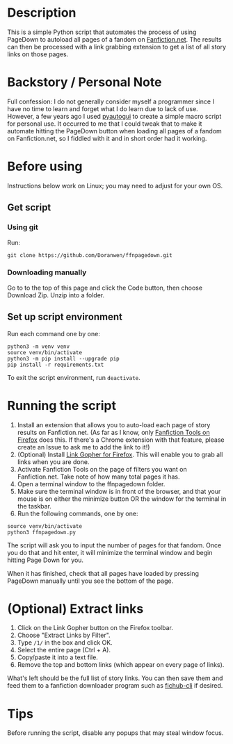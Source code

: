 # Description
This is a simple Python script that automates the process of using PageDown to autoload all pages of a fandom on [Fanfiction.net](https://www.fanfiction.net/).  The results can then be processed with a link grabbing extension to get a list of all story links on those pages.

# Backstory / Personal Note
Full confession: I do not generally consider myself a programmer since I have no time to learn and forget what I do learn due to lack of use.  However, a few years ago I used [pyautogui](https://pyautogui.readthedocs.io/en/latest/) to create a simple macro script for personal use.  It occurred to me that I could tweak that to make it automate hitting the PageDown button when loading all pages of a fandom on Fanfiction.net, so I fiddled with it and in short order had it working.

# Before using
Instructions below work on Linux; you may need to adjust for your own OS.

## Get script

### Using git
Run:
```
git clone https://github.com/Doranwen/ffnpagedown.git
```

### Downloading manually
Go to to the top of this page and click the Code button, then choose Download Zip.  Unzip into a folder.

## Set up script environment
Run each command one by one:
```
python3 -m venv venv
source venv/bin/activate
python3 -m pip install --upgrade pip
pip install -r requirements.txt
```
To exit the script environment, run `deactivate`.

# Running the script
1) Install an extension that allows you to auto-load each page of story results on Fanfiction.net. (As far as I know, only [Fanfiction Tools on Firefox](https://addons.mozilla.org/en-US/firefox/addon/fanfiction-tools/) does this.  If there's a Chrome extension with that feature, please create an Issue to ask me to add the link to it!)
2) (Optional) Install [Link Gopher for Firefox](https://addons.mozilla.org/en-US/firefox/addon/link-gopher/).  This will enable you to grab all links when you are done.
3) Activate Fanfiction Tools on the page of filters you want on Fanfiction.net.  Take note of how many total pages it has.
4) Open a terminal window to the ffnpagedown folder.
5) Make sure the terminal window is in front of the browser, and that your mouse is on either the minimize button OR the window for the terminal in the taskbar.
6) Run the following commands, one by one:
```
source venv/bin/activate
python3 ffnpagedown.py
```

The script will ask you to input the number of pages for that fandom.  Once you do that and hit enter, it will minimize the terminal window and begin hitting Page Down for you.

When it has finished, check that all pages have loaded by pressing PageDown manually until you see the bottom of the page.

# (Optional) Extract links
1) Click on the Link Gopher button on the Firefox toolbar.
2) Choose "Extract Links by Filter".
3) Type `/1/` in the box and click OK.
4) Select the entire page (Ctrl + A).
5) Copy/paste it into a text file.
6) Remove the top and bottom links (which appear on every page of links).

What's left should be the full list of story links.  You can then save them and feed them to a fanfiction downloader program such as [fichub-cli](https://github.com/FicHub/fichub-cli) if desired.

# Tips
Before running the script, disable any popups that may steal window focus.


